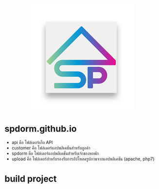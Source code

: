 <p align="center">
  <img src="https://raw.githubusercontent.com/spdorm/spdorm.github.io/c87d6538582e3f17abd6e6b86b8fafa24ce0dd83/assets/images/spdorm-github-io.png" width="350" alt="SP Dorm Logo">
</p>


# spdorm.github.io
- api คือ โฟล์เดอร์เก็บ API
- customer คือ โฟล์เดอร์แอปพลิเคชันสำหรับลูกค้า
- spdorm คือ โฟล์เดอร์แอปพลิเคชันสำหรับเจ้าของหอพัก
- upload คือ โฟล์เดอร์สำหรับรองรับการอัปโหลดรูปภาพจากแอปพลิเคชัน (apache, php7)

# build project
